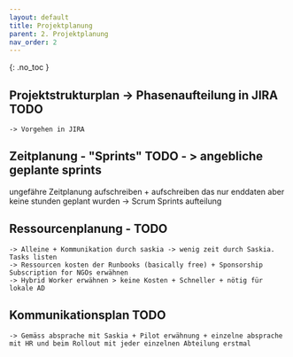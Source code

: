 ```yaml
---
layout: default
title: Projektplanung
parent: 2. Projektplanung
nav_order: 2
---
```


{: .no_toc }

## Projektstrukturplan -> Phasenaufteilung in JIRA TODO
    -> Vorgehen in JIRA
## Zeitplanung - "Sprints" TODO - > angebliche geplante sprints
ungefähre Zeitplanung aufschreiben + aufschreiben das nur enddaten aber keine stunden geplant wurden
    -> Scrum Sprints aufteilung
## Ressourcenplanung - TODO
    -> Alleine + Kommunikation durch saskia -> wenig zeit durch Saskia. Tasks listen
    -> Ressourcen kosten der Runbooks (basically free) + Sponsorship Subscription for NGOs erwähnen
    -> Hybrid Worker erwähnen > keine Kosten + Schneller + nötig für lokale AD


    
## Kommunikationsplan TODO
    -> Gemäss absprache mit Saskia + Pilot erwähnung + einzelne absprache mit HR und beim Rollout mit jeder einzelnen Abteilung erstmal
